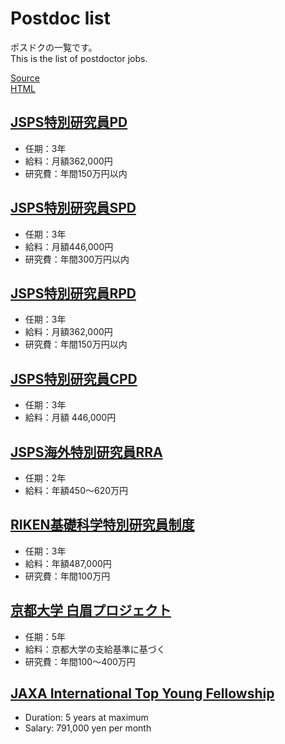# Postdoc list

ポスドクの一覧です。  
This is the list of postdoctor jobs.

[Source](https://github.com/kazumaemoto/postdoc-list)  
[HTML](https://kazumaemoto.github.io/postdoc-list/)

## [JSPS特別研究員PD](https://www.jsps.go.jp/j-pd/index.html)

- 任期：3年
- 給料：月額362,000円
- 研究費：年間150万円以内

## [JSPS特別研究員SPD](https://www.jsps.go.jp/j-pd/index.html)

- 任期：3年
- 給料：月額446,000円
- 研究費：年間300万円以内

## [JSPS特別研究員RPD](https://www.jsps.go.jp/j-pd/rpd_gaiyo.html)

- 任期：3年
- 給料：月額362,000円
- 研究費：年間150万円以内

## [JSPS特別研究員CPD](https://www.jsps.go.jp/j-pd/cpd_gaiyo.html)

- 任期：3年
- 給料：月額 446,000円

## [JSPS海外特別研究員RRA](https://www.jsps.go.jp/j-ab/rra_gaiyo.html)

- 任期：2年
- 給料：年額450〜620万円

## [RIKEN基礎科学特別研究員制度](https://www.riken.jp/careers/programs/spdr/)

- 任期：3年
- 給料：年額487,000円
- 研究費：年間100万円

## [京都大学 白眉プロジェクト](https://www.hakubi.kyoto-u.ac.jp)

- 任期：5年
- 給料：京都大学の支給基準に基づく
- 研究費：年間100〜400万円

## [JAXA International Top Young Fellowship](http://www.isas.jaxa.jp/en/researchers/ityf/index.html)

- Duration: 5 years at maximum
- Salary: 791,000 yen per month
